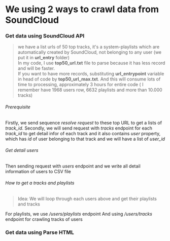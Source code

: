 # We using 2 ways to crawl data from SoundCloud
### Get data using SoundCloud API
> we have a list urls of 50 top tracks, it's a system-playlists which are automatically created by SoundCloud, not belonging to any user (we put it in **url_entry** folder)\
> In my code, I use **top50_url.txt** file to parse because it has less record and will be faster.\
> If you want to have more records, substituting **url_entrypoint** variable in head of code by **top50_url_max.txt**. And this will consume lots of time to processing, approximately 3 hours for entire code ( I remember have 1968 users row, 6632 playlists and more than 10.000 tracks)
###### Prerequisite
Firstly, we send sequence *resolve request* to these top URL to get a lists of *track_id*.
Secondly, we will send request with *tracks* endpoint for each *track_id* to get detail infor of each track and it also contains *user* property, which has *id* of user belonging to that track and we will have a list of *user_id*
###### Get detail users
Then sending request with *users* endpoint and we write all detail information of users to CSV file

###### How to get a tracks and playlists
> Idea: We will loop through each users above and get their playlists and tracks

For playlists, we use */users/playlists* endpoint
And using */users/tracks* endpoint for crawling tracks of users

### Get data using Parse HTML

